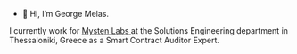 - 👋 Hi, I’m George Melas.

I currently work for <a href="https://mystenlabs.com"> Mysten Labs </a> at the Solutions Engineering department in Thessaloniki, Greece as a Smart Contract Auditor Expert.

<!---
geomel/geomel is a ✨ special ✨ repository because its `README.md` (this file) appears on your GitHub profile.
You can click the Preview link to take a look at your changes.
--->
